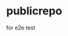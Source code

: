 # publicrepo
for e2e test



















































































































































































































































































































































































































































































































































































































































































































































































































































































































































































































































































































































































































































































































































































































































































































































































































































































































































































